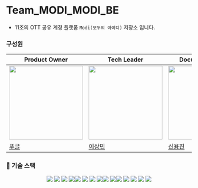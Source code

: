 # Team_MODI_MODI_BE
- 11조의 OTT 공유 계정 플랫폼 `Modi(모두의 아이디)` 저장소 입니다.

### 구성원
Product Owner | Tech Leader | Document Master | Mentor
--------------|-------------|-----------|---------
|<img src="https://avatars.githubusercontent.com/u/58318786?v=4" width="200" height="200">|<img src="https://avatars.githubusercontent.com/u/68796085?v=4" width="200" height="200">|<img src="https://avatars.githubusercontent.com/u/60607880?v=4" width="200" height="200">|<img src="https://avatars.githubusercontent.com/u/14347593?v=4" width="200" height="200">   
[푸글](https://github.com/suhyunsim) | [이상민](https://github.com/sangmin7648) | [신용진](https://github.com/sirin0762) | [F](https://github.com/lleellee0)

### 🔧 기술 스택
<div style="display:flex; justify-content:center; width:100%;">
  <div>
    <img src="https://img.shields.io/badge/Java-007396?style=for-the-badge&logo=java&logoColor=white">
    <img src="https://img.shields.io/badge/Gradle-02303A?style=for-the-badge&logo=gradle&logoColor=white">
    <img src="https://img.shields.io/badge/MySQL-4479A1?style=for-the-badge&logo=MySQL&logoColor=white">
    <img src="https://img.shields.io/badge/H2-00599C?style=for-the-badge&logo=h2&logoColor=white">
  </div>
  <div>
    <img src="https://img.shields.io/badge/Spring-6DB33F?style=for-the-badge&logo=Spring&logoColor=white">
    <img src="https://img.shields.io/badge/SpringBoot-6DB33F?style=for-the-badge&logo=SpringBoot&logoColor=white">
    <img src="https://img.shields.io/badge/SpringSecurity-6DB33F?style=for-the-badge&logo=SpringSecurity&logoColor=white">
    <img src="https://img.shields.io/badge/JPA-FF0000?style=for-the-badge&logo=jpa&logoColor=white">
  </div>
  <div>
    <img src="https://img.shields.io/badge/Jacoco-CB2029?style=for-the-badge&logo=Jacoco&logoColor=white">
    <img src="https://img.shields.io/badge/SonarQube-4E9BCD?style=for-the-badge&logo=SonarQube&logoColor=white">
  </div>
  <div>
    <img src="https://img.shields.io/badge/EC2-232F3E?style=for-the-badge&logo=AmazonEC2&logoColor=white">
    <img src="https://img.shields.io/badge/S3-FC4C02?style=for-the-badge&logo=AmazonS3&logoColor=white">
    <img src="https://img.shields.io/badge/RDS-00CAFF?style=for-the-badge&logo=AmazonRDS&logoColor=white">
    <img src="https://img.shields.io/badge/CodeDeploy-569A31?style=for-the-badge&logo=AmaznoCodeDeploy&logoColor=white">
    <img src="https://img.shields.io/badge/GithubActions-2088FF?style=for-the-badge&logo=GitHubActions&logoColor=white">
  </div>
</div>


